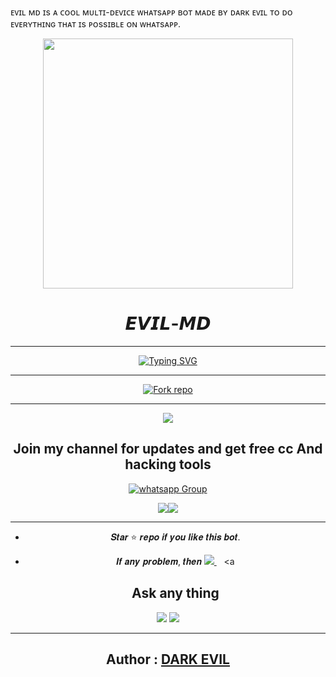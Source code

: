 ᴇᴠɪʟ ᴍᴅ ɪs ᴀ ᴄᴏᴏʟ ᴍᴜʟᴛɪ-ᴅᴇᴠɪᴄᴇ ᴡʜᴀᴛsᴀᴘᴘ ʙᴏᴛ  ᴍᴀᴅᴇ ʙʏ ᴅᴀʀᴋ ᴇᴠɪʟ ᴛᴏ ᴅᴏ ᴇᴠᴇʀʏᴛʜɪɴɢ ᴛʜᴀᴛ ɪs ᴘᴏssɪʙʟᴇ ᴏɴ ᴡʜᴀᴛsᴀᴘᴘ.

<div align="center" class= "main"> 
  <img src="https://telegra.ph/file/1271d54767e6d0c21855a.jpg" width="400" height="400"/>
  <h1>𝙀𝙑𝙄𝙇-𝙈𝘿 </h1>

***
  
<a href="https://git.io/typing-svg"><img src="https://readme-typing-svg.demolab.com?font=Black+Ops+One&size=50&pause=1000&color=1BAFBAFF&center=true&width=910&height=100&lines=THANKS FOR CHOOSING +EVIL-MD;MULTI+DEVICE+WHATSAPP+BOT;CREATED+BY+DARK+EVIL" alt="Typing SVG" /></a>
  </p>

  ***

<a href='https://github.com/Mrunknown54/EVIL-MD/fork' target="_blank"><img alt='Fork repo' src='https://img.shields.io/badge/Fork Repo-100000?style=for-the-badge&logo=scan&logoColor=white&labelColor=black&color=blue'/></a>
  
***

<p align="center">
  <a href="https://dashboard.heroku.com/new?template=https://github.com/Mrunknown54/EVIL-MD"><img src="https://img.shields.io/badge/heroku-9d7acc?style=for-the-badge&logo=heroku&logoColor=430098"></a>


 ## Join my channel for updates and get free cc And hacking tools


<a href="https://whatsapp.com/channel/0029Va8TzeF0AgW8dVET3U1w" target="_blank">
    <img alt="whatsapp Group" src="https://img.shields.io/badge/ Whatsapp Support Channel -25D366?style=for-the-badge&logo=whatsapp&logoColor=white" />
  </a>
</p>
<a><img src='https://i.imgur.com/LyHic3i.gif'/></a><a><img src='https://i.imgur.com/LyHic3i.gif'/></a>

***

- 𝑺𝒕𝒂𝒓 ⭐ 𝒓𝒆𝒑𝒐 𝒊𝒇 𝒚𝒐𝒖 𝒍𝒊𝒌𝒆 𝒕𝒉𝒊𝒔 𝒃𝒐𝒕.
- 𝑰𝒇 𝒂𝒏𝒚 𝒑𝒓𝒐𝒃𝒍𝒆𝒎, 𝒕𝒉𝒆𝒏 <a href="https://wa.me+923319709781">
    <img src="https://img.shields.io/badge/WhatsApp-25D366?style=for-the-badge&logo=whatsapp&logoColor=green" />
  </a>&nbsp;&nbsp;
   <a

    ## Ask any thing
<a><img src='https://i.imgur.com/LyHic3i.gif'/></a>
<a><img src='https://i.imgur.com/LyHic3i.gif'/></a>



***

## Author : [DARK EVIL](https://github.com/Mrunknown54)


